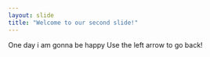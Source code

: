 ```yaml
---
layout: slide
title: "Welcome to our second slide!"
---
```

One day i am gonna be happy
Use the left arrow to go back!
